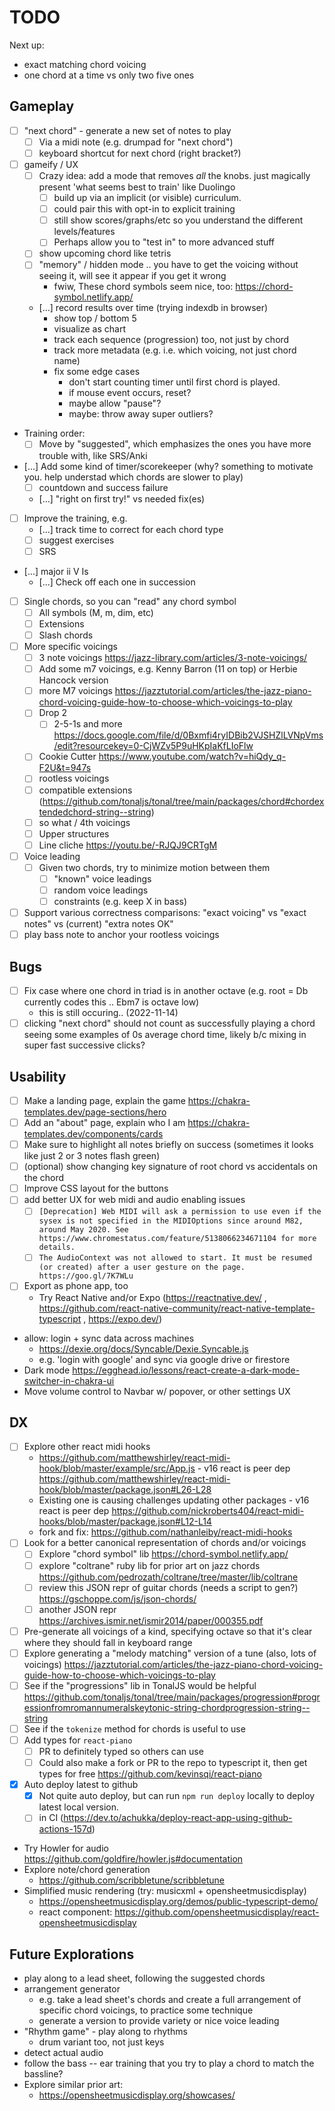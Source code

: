 # TODO

Next up:

- exact matching chord voicing
- one chord at a time vs only two five ones

## Gameplay

- [ ] "next chord" - generate a new set of notes to play
  - [ ] Via a midi note (e.g. drumpad for "next chord")
  - [ ] keyboard shortcut for next chord (right bracket?)
- [ ] gameify / UX
  - [ ] Crazy idea: add a mode that removes _all_ the knobs. just magically present 'what seems best to train' like Duolingo
    - [ ] build up via an implicit (or visible) curriculum.
    - [ ] could pair this with opt-in to explicit training
    - [ ] still show scores/graphs/etc so you understand the different levels/features
    - [ ] Perhaps allow you to "test in" to more advanced stuff
  - [ ] show upcoming chord like tetris
  - [ ] "memory" / hidden mode .. you have to get the voicing without seeing it, will see it appear if you get it wrong
    - fwiw, These chord symbols seem nice, too: https://chord-symbol.netlify.app/
  - [...] record results over time (trying indexdb in browser)
    - show top / bottom 5
    - visualize as chart
    - track each sequence (progression) too, not just by chord
    - track more metadata (e.g. i.e. which voicing, not just chord name)
    - fix some edge cases
      - don't start counting timer until first chord is played.
      - if mouse event occurs, reset?
      - maybe allow "pause"?
      - maybe: throw away super outliers?
- Training order:
  - [ ] Move by "suggested", which emphasizes the ones you have more trouble with, like SRS/Anki
- [...] Add some kind of timer/scorekeeper (why? something to motivate you. help understad which chords are slower to play)
  - [ ] countdown and success failure
  - [...] "right on first try!" vs needed fix(es)
- [ ] Improve the training, e.g.
  - [...] track time to correct for each chord type
  - [ ] suggest exercises
  - [ ] SRS
- [...] major ii V Is
  - [...] Check off each one in succession
- [ ] Single chords, so you can "read" any chord symbol
  - [ ] All symbols (M, m, dim, etc)
  - [ ] Extensions
  - [ ] Slash chords
- [ ] More specific voicings
  - [ ] 3 note voicings https://jazz-library.com/articles/3-note-voicings/
  - [ ] Add some m7 voicings, e.g. Kenny Barron (11 on top) or Herbie Hancock version
  - [ ] more M7 voicings https://jazztutorial.com/articles/the-jazz-piano-chord-voicing-guide-how-to-choose-which-voicings-to-play
  - [ ] Drop 2
    - [ ] 2-5-1s and more https://docs.google.com/file/d/0Bxmfi4ryIDBib2VJSHZlLVNpVms/edit?resourcekey=0-CjWZv5P9uHKpIaKfLIoFlw
  - [ ] Cookie Cutter https://www.youtube.com/watch?v=hiQdy_q-F2U&t=947s
  - [ ] rootless voicings
  - [ ] compatible extensions (https://github.com/tonaljs/tonal/tree/main/packages/chord#chordextendedchord-string--string)
  - [ ] so what / 4th voicings
  - [ ] Upper structures
  - [ ] Line cliche https://youtu.be/-RJQJ9CRTgM
- [ ] Voice leading
  - [ ] Given two chords, try to minimize motion between them
    - [ ] "known" voice leadings
    - [ ] random voice leadings
    - [ ] constraints (e.g. keep X in bass)
- [ ] Support various correctness comparisons: "exact voicing" vs "exact notes" vs (current) "extra notes OK"
- [ ] play bass note to anchor your rootless voicings

## Bugs

- [ ] Fix case where one chord in triad is in another octave (e.g. root = Db currently codes this .. Ebm7 is octave low)
  - this is still occuring.. (2022-11-14)
- [ ] clicking "next chord" should not count as successfully playing a chord
      seeing some examples of 0s average chord time, likely b/c mixing in super fast successive clicks?

## Usability

- [ ] Make a landing page, explain the game
      https://chakra-templates.dev/page-sections/hero
- [ ] Add an "about" page, explain who I am
      https://chakra-templates.dev/components/cards
- [ ] Make sure to highlight all notes briefly on success (sometimes it looks like just 2 or 3 notes flash green)
- [ ] (optional) show changing key signature of root chord vs accidentals on the chord
- [ ] Improve CSS layout for the buttons
- [ ] add better UX for web midi and audio enabling issues
  - [ ] `[Deprecation] Web MIDI will ask a permission to use even if the sysex is not specified in the MIDIOptions since around M82, around May 2020. See https://www.chromestatus.com/feature/5138066234671104 for more details.`
  - [ ] `The AudioContext was not allowed to start. It must be resumed (or created) after a user gesture on the page. https://goo.gl/7K7WLu`
- [ ] Export as phone app, too
  - Try React Native and/or Expo (https://reactnative.dev/ , https://github.com/react-native-community/react-native-template-typescript , https://expo.dev/)
- allow: login + sync data across machines
  - https://dexie.org/docs/Syncable/Dexie.Syncable.js
  - e.g. 'login with google' and sync via google drive or firestore
- Dark mode https://egghead.io/lessons/react-create-a-dark-mode-switcher-in-chakra-ui
- Move volume control to Navbar w/ popover, or other settings UX

## DX

- [ ] Explore other react midi hooks
  - https://github.com/matthewshirley/react-midi-hook/blob/master/example/src/App.js - v16 react is peer dep https://github.com/matthewshirley/react-midi-hook/blob/master/package.json#L26-L28
  - Existing one is causing challenges updating other packages - v16 react is peer dep https://github.com/nickroberts404/react-midi-hooks/blob/master/package.json#L12-L14
  - fork and fix: https://github.com/nathanleiby/react-midi-hooks
- [ ] Look for a better canonical representation of chords and/or voicings
  - [ ] Explore "chord symbol" lib https://chord-symbol.netlify.app/
  - [ ] explore "coltrane" ruby lib for prior art on jazz chords https://github.com/pedrozath/coltrane/tree/master/lib/coltrane
  - [ ] review this JSON repr of guitar chords (needs a script to gen?) https://gschoppe.com/js/json-chords/
  - [ ] another JSON repr https://archives.ismir.net/ismir2014/paper/000355.pdf
- [ ] Pre-generate all voicings of a kind, specifying octave so that it's clear where they should fall in keyboard range
- [ ] Explore generating a "melody matching" version of a tune (also, lots of voicings) https://jazztutorial.com/articles/the-jazz-piano-chord-voicing-guide-how-to-choose-which-voicings-to-play
- [ ] See if the "progressions" lib in TonalJS would be helpful https://github.com/tonaljs/tonal/tree/main/packages/progression#progressionfromromannumeralskeytonic-string-chordprogression-string--string
- [ ] See if the `tokenize` method for chords is useful to use
- [ ] Add types for `react-piano`
  - [ ] PR to definitely typed so others can use
  - [ ] Could also make a fork or PR to the repo to typescript it, then get types for free https://github.com/kevinsqi/react-piano
- [x] Auto deploy latest to github
  - [x] Not quite auto deploy, but can run `npm run deploy` locally to deploy latest local version.
  - [ ] in CI (https://dev.to/achukka/deploy-react-app-using-github-actions-157d)
- Try Howler for audio https://github.com/goldfire/howler.js#documentation
- Explore note/chord generation
  - https://github.com/scribbletune/scribbletune
- Simplified music rendering (try: musicxml + opensheetmusicdisplay)
  - https://opensheetmusicdisplay.org/demos/public-typescript-demo/
  - react component: https://github.com/opensheetmusicdisplay/react-opensheetmusicdisplay

## Future Explorations

- play along to a lead sheet, following the suggested chords
- arrangement generator
  - e.g. take a lead sheet's chords and create a full arrangement of specific chord voicings, to practice some technique
  - generate a version to provide variety or nice voice leading
- "Rhythm game" - play along to rhythms
  - drum variant too, not just keys
- detect actual audio
- follow the bass -- ear training that you try to play a chord to match the bassline?
- Explore similar prior art:
  - https://opensheetmusicdisplay.org/showcases/
